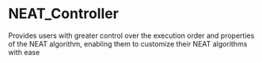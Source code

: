 # NEAT_Controller
Provides users with greater control over the execution order and properties of the NEAT algorithm, enabling them to customize their NEAT algorithms with ease
